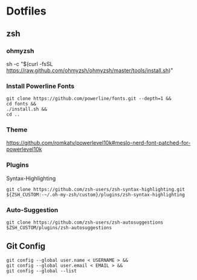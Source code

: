 # Dotfiles

## zsh

### ohmyzsh
sh -c "$(curl -fsSL https://raw.github.com/ohmyzsh/ohmyzsh/master/tools/install.sh)"


### Install Powerline Fonts
```
git clone https://github.com/powerline/fonts.git --depth=1 &&
cd fonts &&
./install.sh &&
cd ..
```

### Theme
https://github.com/romkatv/powerlevel10k#meslo-nerd-font-patched-for-powerlevel10k

### Plugins
Syntax-Highlighting
```
git clone https://github.com/zsh-users/zsh-syntax-highlighting.git ${ZSH_CUSTOM:-~/.oh-my-zsh/custom}/plugins/zsh-syntax-highlighting
```
### Auto-Suggestion
```
git clone https://github.com/zsh-users/zsh-autosuggestions $ZSH_CUSTOM/plugins/zsh-autosuggestions
```

## Git Config
```
git config --global user.name < USERNAME > &&
git config --global user.email < EMAIL > &&
git config --global --list
```
